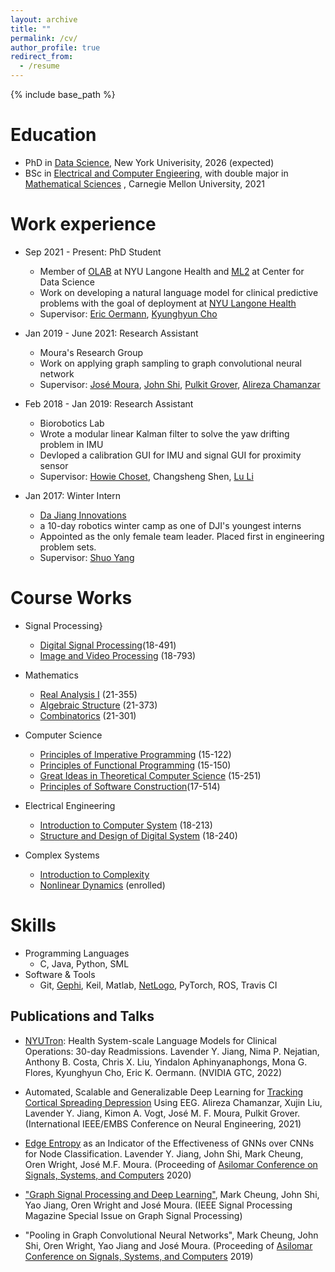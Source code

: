 ```yaml
---
layout: archive
title: ""
permalink: /cv/
author_profile: true
redirect_from:
  - /resume
---
```


{% include base_path %}

Education
======
* PhD in [Data Science](https://cds.nyu.edu/phd-program/), New York Univerisity, 2026 (expected)
* BSc in [Electrical and Computer Engieering](https://www.ece.cmu.edu/academics/bs-in-ece/academic-guide.html), with double major in [Mathematical Sciences](http://coursecatalog.web.cmu.edu/schools-colleges/melloncollegeofscience/departmentofmathematicalsciences/#curriculatext) , Carnegie Mellon University, 2021 

Work experience
======
* Sep 2021 - Present: PhD Student
  * Member of [OLAB](https://www.nyuolab.org/main/#home) at NYU Langone Health and [ML2](https://wp.nyu.edu/ml2/) at Center for Data Science
  * Work on developing a natural language model for clinical predictive problems with the goal of deployment at [NYU Langone Health](https://en.wikipedia.org/wiki/NYU_Langone_Health)
  * Supervisor: [Eric Oermann](https://www.nyuolab.org/main/#team), [Kyunghyun Cho](https://kyunghyuncho.me/)
  
* Jan 2019 - June 2021: Research Assistant
  * Moura's Research Group
  * Work on applying graph sampling to graph convolutional neural network
  * Supervisor: [José Moura]((https://users.ece.cmu.edu/~moura/)), [John Shi](https://ieeexplore.ieee.org/author/37086434965), [Pulkit Grover](https://users.ece.cmu.edu/~pgrover/), [Alireza Chamanzar](https://scholar.google.com/citations?user=4oxwdeEAAAAJ&hl=en)

* Feb 2018 - Jan 2019: Research Assistant
  * Biorobotics Lab
  * Wrote a modular linear Kalman filter to solve the yaw drifting problem in IMU
  * Devloped a calibration GUI for IMU and signal GUI for proximity sensor
  * Supervisor: [Howie Choset](https://www.ri.cmu.edu/ri-faculty/howie-choset/), Changsheng Shen, [Lu Li](https://www.ri.cmu.edu/ri-people/lu-li/)

* Jan 2017: Winter Intern
    * [Da Jiang Innovations](https://en.wikipedia.org/wiki/DJI_(company))
    * a 10-day robotics winter camp as one of DJI's youngest interns
    * Appointed as the only female team leader. Placed first in engineering problem sets.
    * Supervisor: [Shuo Yang](https://www.linkedin.com/in/shuo-yang-28414660/)

Course Works
======
* Signal Processing}
    * [Digital Signal Processing](http://course.ece.cmu.edu/~ece491/)(18-491)
    * [Image and Video Processing](https://courses.ece.cmu.edu/18793) (18-793)

* Mathematics
    * [Real Analysis I](http://coursecatalog.web.cmu.edu/schools-colleges/melloncollegeofscience/departmentofmathematicalsciences/courses/) (21-355)
    * [Algebraic Structure](https://www.math.cmu.edu/~abernsht/teaching/Fall2019/21-373/) (21-373)
    * [Combinatorics](http://coursecatalog.web.cmu.edu/schools-colleges/melloncollegeofscience/departmentofmathematicalsciences/courses/) (21-301)

* Computer Science
    * [Principles of Imperative Programming](http://www.cs.cmu.edu/~iliano/courses/18S-CMU-CS122/syllabus.shtml) (15-122)
    * [Principles of Functional Programming](http://www.cs.cmu.edu/~15150/) (15-150)
    * [Great Ideas in Theoretical Computer Science](http://www.cs.cmu.edu/~15251/) (15-251)
    * [Principles of Software Construction](https://www.cs.cmu.edu/~charlie/courses/17-214/2018-fall/)(17-514)

* Electrical Engineering
    * [Introduction to Computer System](http://www.cs.cmu.edu/afs/cs/academic/class/15213-f18/www/) (18-213)
    * [Structure and Design of Digital System](https://courses.ece.cmu.edu/18240) (18-240) 

* Complex Systems
    * [Introduction to Complexity](https://www.santafe.edu/engage/learn/courses/introduction-complexity)
    * [Nonlinear Dynamics](https://www.santafe.edu/engage/learn/courses/nonlinear-dynamics-mathematical-and-computational-) (enrolled)
  
Skills
======
* Programming Languages
    * C, Java, Python, SML 
* Software & Tools
    * Git, [Gephi](https://gephi.org/), Keil, Matlab, [NetLogo](https://ccl.northwestern.edu/netlogo/), PyTorch, ROS, Travis CI


Publications and Talks
------
- [NYUTron]((https://www.nvidia.com/gtc/session-catalog/?search=nyutron&search=nyutron%2C+nyutron&tab.scheduledorondemand=1583520458947001NJiE#/session/1638546188662001BYW5)): Health System-scale Language Models for Clinical Operations: 30-day Readmissions. Lavender Y. Jiang, Nima P. Nejatian, Anthony B. Costa, Chris X. Liu, Yindalon Aphinyanaphongs, Mona G. Flores, Kyunghyun Cho, Eric K. Oermann. (NVIDIA GTC, 2022)

- Automated, Scalable and Generalizable Deep Learning for [Tracking Cortical Spreading Depression](https://ieeexplore.ieee.org/document/9441333) Using EEG. Alireza Chamanzar, Xujin Liu, Lavender Y. Jiang, Kimon A. Vogt, José M. F. Moura, Pulkit Grover. (International IEEE/EMBS Conference on Neural Engineering, 2021)

- [Edge Entropy](https://ieeexplore.ieee.org/document/9443451) as an Indicator of the Effectiveness of GNNs over CNNs for Node Classification. Lavender Y. Jiang, John Shi, Mark Cheung, Oren Wright, José M.F. Moura. (Proceeding of [Asilomar Conference on Signals, Systems, and Computers](https://www.asilomarsscconf.org/) 2020)

- ["Graph Signal Processing and Deep Learning"](https://arxiv.org/abs/2008.01247), Mark Cheung, John Shi, Yao Jiang, Oren Wright and José Moura. (IEEE Signal Processing Magazine Special Issue on Graph Signal Processing)

- "Pooling in Graph Convolutional Neural Networks", Mark Cheung, John Shi, Oren Wright, Yao Jiang and José  Moura. (Proceeding of [Asilomar Conference on Signals, Systems, and Computers](https://www.asilomarsscconf.org/) 2019)



